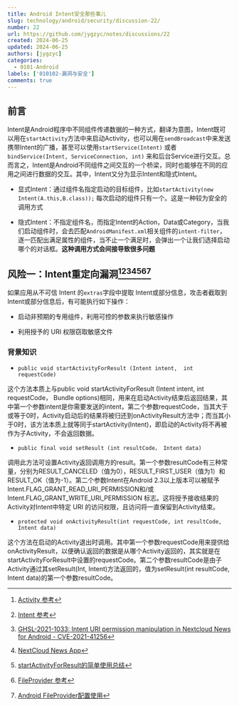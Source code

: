 ```yaml
---
title: Android Intent安全那些事儿
slug: technology/android/security/discussion-22/
number: 22
url: https://github.com/jygzyc/notes/discussions/22
created: 2024-06-25
updated: 2024-06-25
authors: [jygzyc]
categories: 
  - 0101-Android
labels: ['010102-漏洞与安全']
comments: true
---
```


<!-- intent_security -->

## 前言

Intent是Android程序中不同组件传递数据的一种方式，翻译为意图，Intent既可以用在`startActivity`方法中来启动Activity，也可以用在`sendBroadcast`中来发送携带Intent的广播，甚至可以使用`startService(Intent)` 或者 `bindService(Intent, ServiceConnection, int)` 来和后台Service进行交互。总而言之，Intent是Android不同组件之间交互的一个桥梁，同时也能够在不同的应用之间进行数据的交互。其中，Intent又分为显示Intent和隐式Intent。

- 显式Intent：通过组件名指定启动的目标组件，比如`startActivity(new Intent(A.this,B.class));` 每次启动的组件只有一个。这是一种较为安全的调用方式

- 隐式Intent：不指定组件名，而指定Intent的Action，Data或Category，当我们启动组件时，会去匹配`AndroidManifest.xml`相关组件的`intent-filter`，逐一匹配出满足属性的组件，当不止一个满足时，会弹出一个让我们选择启动哪个的对话框。**这种调用方式会间接导致很多问题**

## 风险一：Intent重定向漏洞[^1][^2][^3][^4][^5][^6][^7]

如果应用从不可信 Intent 的`extras`字段中提取 Intent或部分信息，攻击者截取到Intent或部分信息后，有可能执行如下操作：

- 启动非预期的专用组件，利用可控的参数来执行敏感操作

- 利用授予的 URI 权限窃取敏感文件

### 背景知识

- `public void startActivityForResult (Intent intent,  int requestCode)`

这个方法本质上与public void startActivityForResult (Intent intent,  int requestCode， Bundle options)相同，用来在启动Activity结束后返回结果，其中第一个参数intent是你需要发送的intent，第二个参数requestCode，当其大于或等于0时，Activity启动后的结果将被归还到onActivityResult方法中；而当其小于0时，该方法本质上就等同于startActivity(Intent)，即启动的Activity将不再被作为子Activity，不会返回数据。

- `public final void setResult (int resultCode， Intent data)`

调用此方法可设置Activity返回调用方的result。第一个参数resultCode有三种常量，分别为RESULT_CANCELED（值为0），RESULT_FIRST_USER（值为1）和RESULT_OK（值为-1）。第二个参数Intent在Android 2.3以上版本可以被赋予Intent.FLAG_GRANT_READ_URI_PERMISSION和/或Intent.FLAG_GRANT_WRITE_URI_PERMISSION 标志。这将授予接收结果的Activity对Intent中特定 URI 的访问权限，且访问将一直保留到Activity结束。

- `protected void onActivityResult(int requestCode, int resultCode, Intent data)`

这个方法在启动的Activity退出时调用。其中第一个参数requestCode用来提供给onActivityResult，以便确认返回的数据是从哪个Activity返回的，其实就是在startActivityForResult中设置的requestCode。第二个参数resultCode是由子Activity通过其setResult(Int, Intent)方法返回的，值为setResult(int resultCode, Intent data)的第一个参数resultCode。




[^1]: [Activity 参考](https://developer.android.com/reference/android/app/Activity)
[^2]: [Intent 参考](https://developer.android.com/reference/android/content/Intent)
[^3]: [GHSL-2021-1033: Intent URI permission manipulation in Nextcloud News for Android - CVE-2021-41256]( https://securitylab.github.com/advisories/GHSL-2021-1033_Nextcloud_News_for_Android/)
[^4]: [NextCloud News App](https://github.com/nextcloud/news-android)
[^5]: [startActivityForResult的简单使用总结](https://www.jianshu.com/p/acaa50c35811)
[^6]: [FileProvider 参考](https://developer.android.com/reference/androidx/core/content/FileProvider)
[^7]: [Android FileProvider配置使用](https://www.jianshu.com/p/e9043ab9dc69)

